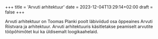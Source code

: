 +++
title = 'Arvuti arhitektuur'
date = 2023-12-04T13:29:14+02:00
draft = false
+++

Arvuti arhitektuur on Toomas Planki poolt läbiviidud osa õppeaines Arvuti Riistvara ja arhitektuur. 
Arvuti arhitektuuris käsitletakse peamiselt arvutite tööpõhimõtet kui ka üldisemalt loogikaahelaid. 